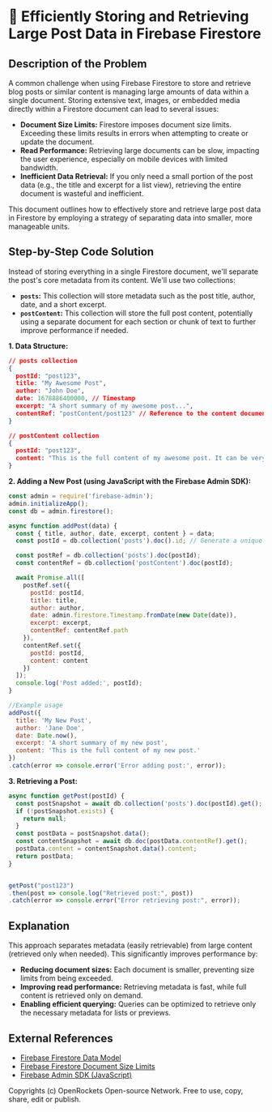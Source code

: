 # 🐞 Efficiently Storing and Retrieving Large Post Data in Firebase Firestore


## Description of the Problem

A common challenge when using Firebase Firestore to store and retrieve blog posts or similar content is managing large amounts of data within a single document.  Storing extensive text, images, or embedded media directly within a Firestore document can lead to several issues:

* **Document Size Limits:** Firestore imposes document size limits.  Exceeding these limits results in errors when attempting to create or update the document.
* **Read Performance:** Retrieving large documents can be slow, impacting the user experience, especially on mobile devices with limited bandwidth.
* **Inefficient Data Retrieval:** If you only need a small portion of the post data (e.g., the title and excerpt for a list view), retrieving the entire document is wasteful and inefficient.

This document outlines how to effectively store and retrieve large post data in Firestore by employing a strategy of separating data into smaller, more manageable units.


## Step-by-Step Code Solution

Instead of storing everything in a single Firestore document, we'll separate the post's core metadata from its content. We'll use two collections:

* **`posts`:** This collection will store metadata such as the post title, author, date, and a short excerpt.
* **`postContent`:** This collection will store the full post content, potentially using a separate document for each section or chunk of text to further improve performance if needed.

**1. Data Structure:**

```json
// posts collection
{
  postId: "post123",
  title: "My Awesome Post",
  author: "John Doe",
  date: 1678886400000, // Timestamp
  excerpt: "A short summary of my awesome post...",
  contentRef: "postContent/post123" // Reference to the content document
}

// postContent collection
{
  postId: "post123",
  content: "This is the full content of my awesome post. It can be very long..."
}
```

**2.  Adding a New Post (using JavaScript with the Firebase Admin SDK):**

```javascript
const admin = require('firebase-admin');
admin.initializeApp();
const db = admin.firestore();

async function addPost(data) {
  const { title, author, date, excerpt, content } = data;
  const postId = db.collection('posts').doc().id; // Generate a unique ID

  const postRef = db.collection('posts').doc(postId);
  const contentRef = db.collection('postContent').doc(postId);

  await Promise.all([
    postRef.set({
      postId: postId,
      title: title,
      author: author,
      date: admin.firestore.Timestamp.fromDate(new Date(date)),
      excerpt: excerpt,
      contentRef: contentRef.path
    }),
    contentRef.set({
      postId: postId,
      content: content
    })
  ]);
  console.log('Post added:', postId);
}

//Example usage
addPost({
  title: 'My New Post',
  author: 'Jane Doe',
  date: Date.now(),
  excerpt: 'A short summary of my new post',
  content: 'This is the full content of my new post.'
})
.catch(error => console.error('Error adding post:', error));
```

**3. Retrieving a Post:**

```javascript
async function getPost(postId) {
  const postSnapshot = await db.collection('posts').doc(postId).get();
  if (!postSnapshot.exists) {
    return null;
  }
  const postData = postSnapshot.data();
  const contentSnapshot = await db.doc(postData.contentRef).get();
  postData.content = contentSnapshot.data().content;
  return postData;
}


getPost("post123")
.then(post => console.log("Retrieved post:", post))
.catch(error => console.error("Error retrieving post:", error));
```


## Explanation

This approach separates metadata (easily retrievable) from large content (retrieved only when needed).  This significantly improves performance by:

* **Reducing document sizes:**  Each document is smaller, preventing size limits from being exceeded.
* **Improving read performance:** Retrieving metadata is fast, while full content is retrieved only on demand.
* **Enabling efficient querying:** Queries can be optimized to retrieve only the necessary metadata for lists or previews.


## External References

* [Firebase Firestore Data Model](https://firebase.google.com/docs/firestore/data-model)
* [Firebase Firestore Document Size Limits](https://firebase.google.com/docs/firestore/quotas)
* [Firebase Admin SDK (JavaScript)](https://firebase.google.com/docs/admin/setup)


Copyrights (c) OpenRockets Open-source Network. Free to use, copy, share, edit or publish.

